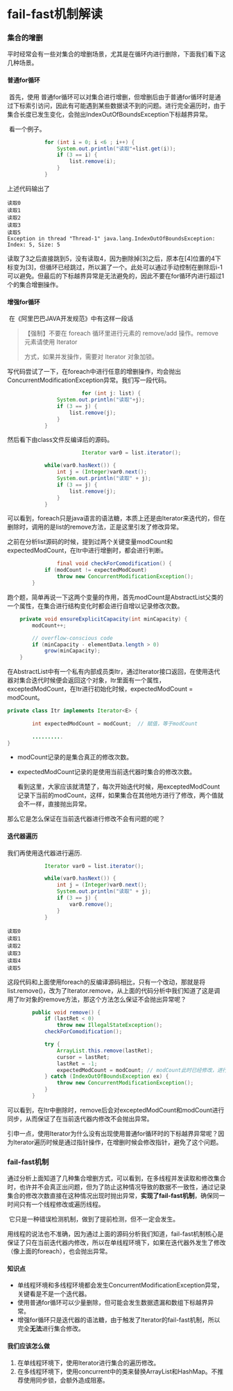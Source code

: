 # fail-fast机制解读

### 集合的增删

​	平时经常会有一些对集合的增删场景，尤其是在循环内进行删除，下面我们看下这几种场景。

#### 普通for循环

​	首先，使用 普通for循环可以对集合进行增删，但增删后由于普通for循环时是通过下标索引访问，因此有可能遇到某些数据读不到的问题。进行完全遍历时，由于集合长度已发生变化，会抛出IndexOutOfBoundsException下标越界异常。

​	看一个例子。

```java
            for (int i = 0; i <6 ; i++) {
                System.out.println("读取"+list.get(i));
                if (3 == i) {
                    list.remove(i);
                }
            }
```

上述代码输出了

```console
读取0
读取1
读取2
读取3
读取5
Exception in thread "Thread-1" java.lang.IndexOutOfBoundsException: Index: 5, Size: 5
```

读取了3之后直接跳到5，没有读取4，因为删除掉[3]之后，原本在[4]位置的4下标变为[3]，但循环已经跳过，所以漏了一个。此处可以通过手动控制在删除后i-1可以避免。但最后的下标越界异常是无法避免的，因此不要在for循环内进行超过1个的集合增删操作。

#### 增强for循环

​	在《阿里巴巴JAVA开发规范》中有这样一段话

> 【强制】不要在 foreach 循环里进行元素的 remove/add 操作。remove 元素请使用 Iterator 
>
> 方式，如果并发操作，需要对 Iterator 对象加锁。 

写代码尝试了一下，在foreach中进行任意的增删操作，均会抛出ConcurrentModificationException异常。我们写一段代码。

```java
						for (int j: list) {
                System.out.println("读取"+j);
                if (3 == j) {
                    list.remove(j);
                }
            }
```

然后看下由class文件反编译后的源码。

```java
						Iterator var0 = list.iterator();

            while(var0.hasNext()) {
                int j = (Integer)var0.next();
                System.out.println("读取" + j);
                if (3 == j) {
                    list.remove(j);
                }
            }
```

​	可以看到，foreach只是java语言的语法糖，本质上还是由Iterator来迭代的，但在删除时，调用的是list的remove方法，正是这里引发了修改异常。

​	之前在分析list源码的时候，提到过两个关键变量modCount和expectedModCount，在Itr中进行增删时，都会进行判断。

```java
				final void checkForComodification() {
            if (modCount != expectedModCount)
                throw new ConcurrentModificationException();
        }
```

​	跑个题，简单再说一下这两个变量的作用，首先modCount是AbstractList父类的一个属性，在集合进行结构变化时都会进行自增以记录修改次数。

```java
    private void ensureExplicitCapacity(int minCapacity) {
        modCount++;

        // overflow-conscious code
        if (minCapacity - elementData.length > 0)
            grow(minCapacity);
    }
```

​	在AbstractList中有一个私有内部成员类Itr，通过Iterator接口返回，在使用迭代器对集合迭代时候便会返回这个对象，Itr里面有一个属性，exceptedModCount，在Itr进行初始化时候，expectedModCount = modCount。

```java
private class Itr implements Iterator<E> {
        
        int expectedModCount = modCount;  // 赋值，等于modCount
        
        ..........
}
```

-  modCount记录的是集合真正的修改次数。

- expectedModCount记录的是使用当前迭代器时集合的修改次数。

  看到这里，大家应该就清楚了，每次开始迭代时候，用exceptedModCount记录下当前的modCount，这样，如果集合在其他地方进行了修改，两个值就会不一样，直接抛出异常。

那么它是怎么保证在当前迭代器进行修改不会有问题的呢？

#### 迭代器遍历

我们再使用迭代器进行遍历.

```java
            Iterator var0 = list.iterator();

            while(var0.hasNext()) {
                int j = (Integer)var0.next();
                System.out.println("读取" + j);
                if (3 == j) {
                    var0.remove();
                }
            }
```

```
读取0
读取1
读取2
读取3
读取4
读取5
```



这段代码和上面使用foreach的反编译源码相比，只有一个改动，那就是将list.remove()，改为了Iterator.remove，从上面的代码分析中我们知道了这是调用了Itr对象的remove方法，那这个方法怎么保证不会抛出异常呢？

```java
        public void remove() {
            if (lastRet < 0)
                throw new IllegalStateException();
            checkForComodification();

            try {
                ArrayList.this.remove(lastRet);
                cursor = lastRet;
                lastRet = -1;
                expectedModCount = modCount; // modCount此时已经修改，进行同步
            } catch (IndexOutOfBoundsException ex) {
                throw new ConcurrentModificationException();
            }
        }
```

可以看到，在Itr中删除时，remove后会对exceptedModCount和modCount进行同步，从而保证了在当前迭代器内修改不会抛出异常。

引申一点，使用Iterator为什么没有出现使用普通for循环时的下标越界异常呢？因为Iterator遍历时候是通过指针操作，在增删时候会修改指针，避免了这个问题。

### fail-fast机制

​	通过分析上面知道了几种集合增删方式，可以看到，在多线程并发读取和修改集合时，也许并不会真正出问题，但为了防止这种情况导致的数据不一致性，通过记录集合的修改次数直接在这种情况出现时抛出异常，**实现了fail-fast机制**，确保同一时间只有一个线程修改或遍历线程。

​	它只是一种错误检测机制，做到了提前检测，但不一定会发生。

​	用线程的说法也不准确，因为通过上面的源码分析我们知道，fail-fast机制核心是保证了只在当前迭代器内修改，所以在单线程环境下，如果在迭代器外发生了修改（像上面的foreach），也会抛出异常。

#### 知识点

- 单线程环境和多线程环境都会发生ConcurrentModificationException异常，关键看是不是一个迭代器。
- 使用普通for循环可以少量删除，但可能会发生数据遗漏和数组下标越界异常。
- 增强for循环只是迭代器的语法糖，由于触发了Iterator的fail-fast机制，所以完全**无法**进行集合修改。

#### 我们应该怎么做

1. 在单线程环境下，使用Iterator进行集合的遍历修改。
2. 在多线程环境下，使用concurrent中的类来替换ArrayList和HashMap。不推荐使用同步锁，会额外造成阻塞。